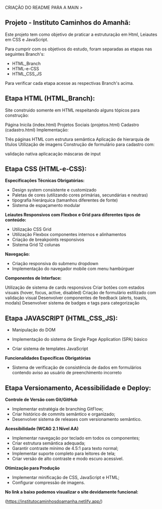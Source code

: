 CRIAÇÃO DO README PARA A MAIN >


## Projeto - Instituto Caminhos do Amanhã:

Este projeto tem como objetivo de praticar a estruturação em Html, Leiautes em CSS e JavaScript.

Para cumprir com os objetivos do estudo, foram separadas as etapas nas seguintes Branch's:

- HTML_Branch
- HTML-e-CSS
- HTML_CSS_JS

Para verificar cada etapa acesse as respectivas Branch's acima.

## Etapa HTML (HTML_Branch):

Site construido somente em HTML respeitando alguns tópicos para construção:

Página Inicila (index.html)
Projetos Sociais (projetos.html)
Cadastro (cadastro.html)
Implementação:

Três páginas HTML com estrutura semântica
Aplicação de hierarquia de títulos
Utilização de imagens
Construção de formulário para cadastro com:

validação nativa
aplicacação máscaras de input


## Etapa CSS (HTML-e-CSS):

**Especificações Técnicas Obrigatórias:**

- Design  system consistente e customizado 
- Paletas de cores (utilizando cores primárias, secundárias e neutras)
- tipografia hierárquica (tamanhos diferentes de fonte) 
- Sistema de espaçamento modular


**Leiautes Responsivos com Flexbox e Grid para diferentes tipos de conteúdo:**

- Utilização CSS Grid
- Utilização Flexbox componentes internos e alinhamentos
- Criação de breakpoints responsivos 
- Sistema Grid 12 colunas

**Navegação:**
- Criação responsiva do submenu dropdown
- Implementação do navegador mobile com menu hambúrguer


**Componentes de Interface:**

Utilização de sistema de cards responsivos
Criar botões com estados visuais (hover, focus, active, disabled)
Criação de formulário estilizado com validação visual
Desenvolver componentes de feedback (alerts, toasts, modals)
Desenvolver sistema de badges e tags para categorização


## Etapa JAVASCRIPT (HTML_CSS_JS):

- Manipulação do DOM

- Implementação do sistema de Single Page Application (SPA) básico

- Criar sistema de templates JavaScript

**Funcionalidades Específicas Obrigatórias**

- Sistema de verificação de consistência de dados em formulários contendo aviso ao usuário de preenchimento incorreto

## Etapa Versionamento, Acessibilidade e Deploy:

**Controle de Versão com Git/GitHub**
- Implementar estratégia de branching GitFlow;
- Criar histórico de commits semântico e organizado;
- Desenvolver sistema de releases com versionamento semântico.


**Acessibilidade (WCAG 2.1 Nível AA)**
- Implementar navegação por teclado em todos os componentes;
- Criar estrutura semântica adequada;
- Garantir contraste mínimo de 4.5:1 para texto normal;
- Implementar suporte completo para leitores de tela;
- Criar versão de alto contraste e modo escuro acessível.


**Otimização para Produção**
- Implementar minificação de CSS, JavaScript e HTML;
- Configurar compressão de imagens.

**No link a baixo podemos visualizar o site devidamente funcional:**



(https://institutocaminhosdoamanha.netlify.app/)
